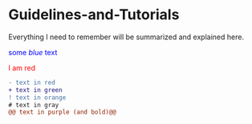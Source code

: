 # Guidelines-and-Tutorials
Everything I need to remember will be summarized and explained here.

<span style="color:blue">some *blue* text</span>

<span style="color: red">I am red</span>

```diff
- text in red
+ text in green
! text in orange
# text in gray
@@ text in purple (and bold)@@
```
